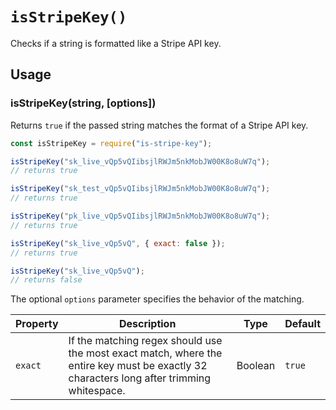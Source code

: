 # `isStripeKey()`

Checks if a string is formatted like a Stripe API key.

## Usage

### isStripeKey(string, [options])

Returns `true` if the passed string matches the format of a Stripe API key.

```javascript
const isStripeKey = require("is-stripe-key");

isStripeKey("sk_live_vQp5vQIibsjlRWJm5nkMobJW00K8o8uW7q");
// returns true

isStripeKey("sk_test_vQp5vQIibsjlRWJm5nkMobJW00K8o8uW7q");
// returns true

isStripeKey("pk_live_vQp5vQIibsjlRWJm5nkMobJW00K8o8uW7q");
// returns true

isStripeKey("sk_live_vQp5vQ", { exact: false });
// returns true

isStripeKey("sk_live_vQp5vQ");
// returns false
```

The optional `options` parameter specifies the behavior of the matching.

| Property | Description                                                                                                                               | Type    | Default |
| -------- | ----------------------------------------------------------------------------------------------------------------------------------------- | ------- | ------- |
| `exact`  | If the matching regex should use the most exact match, where the entire key must be exactly 32 characters long after trimming whitespace. | Boolean | `true`  |
